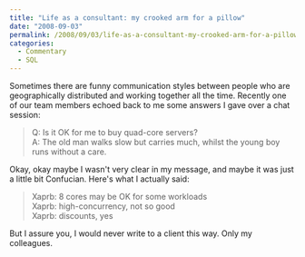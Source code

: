 ```yaml
---
title: "Life as a consultant: my crooked arm for a pillow"
date: "2008-09-03"
permalink: /2008/09/03/life-as-a-consultant-my-crooked-arm-for-a-pillow/
categories:
  - Commentary
  - SQL
---
```

Sometimes there are funny communication styles between people who are geographically distributed and working together all the time. Recently one of our team members echoed back to me some answers I gave over a chat session:

> Q: Is it OK for me to buy quad-core servers?  
> A: The old man walks slow but carries much, whilst the young boy runs without a care.

Okay, okay maybe I wasn't very clear in my message, and maybe it was just a little bit Confucian. Here's what I actually said:

> Xaprb: 8 cores may be OK for some workloads  
> Xaprb: high-concurrency, not so good  
> Xaprb: discounts, yes

But I assure you, I would never write to a client this way. Only my colleagues.
